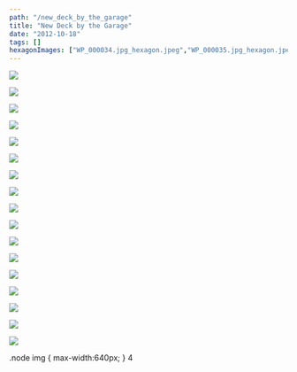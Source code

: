 ```yaml
---
path: "/new_deck_by_the_garage"
title: "New Deck by the Garage"
date: "2012-10-18"
tags: []
hexagonImages: ["WP_000034.jpg_hexagon.jpeg","WP_000035.jpg_hexagon.jpeg","WP_000036.jpg_hexagon.jpeg","WP_000037.jpg_hexagon.jpeg","WP_000038.jpg_hexagon.jpeg","WP_000040.jpg_hexagon.jpeg","WP_000042.jpg_hexagon.jpeg","WP_000044.jpg_hexagon.jpeg","WP_000049.jpg_hexagon.jpeg","WP_000050.jpg_hexagon.jpeg","WP_000051.jpg_hexagon.jpeg","WP_000052.jpg_hexagon.jpeg","WP_000055.jpg_hexagon.jpeg","WP_000062.jpg_hexagon.jpeg","WP_000096.jpg_hexagon.jpeg"]
---
```


 [![](WP_000034.jpg)](WP_000034.jpg)

[![](WP_000035.jpg)](WP_000035.jpg)

[![](WP_000036.jpg)](WP_000036.jpg)

[![](WP_000037.jpg)](WP_000037.jpg)

[![](WP_000038.jpg)](WP_000038.jpg)

[![](WP_000040.jpg)](WP_000040.jpg)

[![](WP_000041.jpg)](WP_000041.jpg)

[![](WP_000042.jpg)](WP_000042.jpg)

[![](WP_000044.jpg)](WP_000044.jpg)

[![](WP_000048.jpg)](WP_000048.jpg)

[![](WP_000049.jpg)](WP_000049.jpg)

[![](WP_000050.jpg)](WP_000050.jpg)

[![](WP_000051.jpg)](WP_000051.jpg)

[![](WP_000052.jpg)](WP_000052.jpg)

[![](WP_000055.jpg)](WP_000055.jpg)

[![](WP_000062.jpg)](WP_000062.jpg)

[![](WP_000096.jpg)](WP_000096.jpg)

.node img { max-width:640px; } 4 
  <!---
  <div class="field field-type-filefield field-field-images" xmlns="http://www.w3.org/1999/xhtml">
      
    <div class="field-items">
            <div class="field-item odd">
                    <a href="http://www.beigerecords.com/joe-old/sites/default/files/WP_000034.jpg" class="imagecache imagecache-square_thumbnail imagecache-imagelink imagecache-square_thumbnail_imagelink"><img src="http://www.beigerecords.com/joe-old/sites/default/files/imagecache/square_thumbnail/WP_000034.jpg" alt="" title="" width="300" height="300" class="imagecache imagecache-square_thumbnail"/></a>        </div>
              <div class="field-item even">
                    <a href="http://www.beigerecords.com/joe-old/sites/default/files/WP_000035.jpg" class="imagecache imagecache-square_thumbnail imagecache-imagelink imagecache-square_thumbnail_imagelink"><img src="http://www.beigerecords.com/joe-old/sites/default/files/imagecache/square_thumbnail/WP_000035.jpg" alt="" title="" width="2592" height="1944" class="imagecache imagecache-square_thumbnail"/></a>        </div>
              <div class="field-item odd">
                    <a href="http://www.beigerecords.com/joe-old/sites/default/files/WP_000036.jpg" class="imagecache imagecache-square_thumbnail imagecache-imagelink imagecache-square_thumbnail_imagelink"><img src="http://www.beigerecords.com/joe-old/sites/default/files/imagecache/square_thumbnail/WP_000036.jpg" alt="" title="" width="2592" height="1944" class="imagecache imagecache-square_thumbnail"/></a>        </div>
              <div class="field-item even">
                    <a href="http://www.beigerecords.com/joe-old/sites/default/files/WP_000037.jpg" class="imagecache imagecache-square_thumbnail imagecache-imagelink imagecache-square_thumbnail_imagelink"><img src="http://www.beigerecords.com/joe-old/sites/default/files/imagecache/square_thumbnail/WP_000037.jpg" alt="" title="" width="2592" height="1944" class="imagecache imagecache-square_thumbnail"/></a>        </div>
              <div class="field-item odd">
                    <a href="http://www.beigerecords.com/joe-old/sites/default/files/WP_000038.jpg" class="imagecache imagecache-square_thumbnail imagecache-imagelink imagecache-square_thumbnail_imagelink"><img src="http://www.beigerecords.com/joe-old/sites/default/files/imagecache/square_thumbnail/WP_000038.jpg" alt="" title="" width="2592" height="1944" class="imagecache imagecache-square_thumbnail"/></a>        </div>
              <div class="field-item even">
                    <a href="http://www.beigerecords.com/joe-old/sites/default/files/WP_000040.jpg" class="imagecache imagecache-square_thumbnail imagecache-imagelink imagecache-square_thumbnail_imagelink"><img src="http://www.beigerecords.com/joe-old/sites/default/files/imagecache/square_thumbnail/WP_000040.jpg" alt="" title="" width="2592" height="1944" class="imagecache imagecache-square_thumbnail"/></a>        </div>
              <div class="field-item odd">
                    <a href="http://www.beigerecords.com/joe-old/sites/default/files/WP_000041.jpg" class="imagecache imagecache-square_thumbnail imagecache-imagelink imagecache-square_thumbnail_imagelink"><img src="http://www.beigerecords.com/joe-old/sites/default/files/imagecache/square_thumbnail/WP_000041.jpg" alt="" title="" width="2592" height="1944" class="imagecache imagecache-square_thumbnail"/></a>        </div>
              <div class="field-item even">
                    <a href="http://www.beigerecords.com/joe-old/sites/default/files/WP_000042.jpg" class="imagecache imagecache-square_thumbnail imagecache-imagelink imagecache-square_thumbnail_imagelink"><img src="http://www.beigerecords.com/joe-old/sites/default/files/imagecache/square_thumbnail/WP_000042.jpg" alt="" title="" width="2592" height="1944" class="imagecache imagecache-square_thumbnail"/></a>        </div>
              <div class="field-item odd">
                    <a href="http://www.beigerecords.com/joe-old/sites/default/files/WP_000044.jpg" class="imagecache imagecache-square_thumbnail imagecache-imagelink imagecache-square_thumbnail_imagelink"><img src="http://www.beigerecords.com/joe-old/sites/default/files/imagecache/square_thumbnail/WP_000044.jpg" alt="" title="" width="2592" height="1944" class="imagecache imagecache-square_thumbnail"/></a>        </div>
              <div class="field-item even">
                    <a href="http://www.beigerecords.com/joe-old/sites/default/files/WP_000048.jpg" class="imagecache imagecache-square_thumbnail imagecache-imagelink imagecache-square_thumbnail_imagelink"><img src="http://www.beigerecords.com/joe-old/sites/default/files/imagecache/square_thumbnail/WP_000048.jpg" alt="" title="" width="2592" height="1944" class="imagecache imagecache-square_thumbnail"/></a>        </div>
              <div class="field-item odd">
                    <a href="http://www.beigerecords.com/joe-old/sites/default/files/WP_000049.jpg" class="imagecache imagecache-square_thumbnail imagecache-imagelink imagecache-square_thumbnail_imagelink"><img src="http://www.beigerecords.com/joe-old/sites/default/files/imagecache/square_thumbnail/WP_000049.jpg" alt="" title="" width="2592" height="1944" class="imagecache imagecache-square_thumbnail"/></a>        </div>
              <div class="field-item even">
                    <a href="http://www.beigerecords.com/joe-old/sites/default/files/WP_000050.jpg" class="imagecache imagecache-square_thumbnail imagecache-imagelink imagecache-square_thumbnail_imagelink"><img src="http://www.beigerecords.com/joe-old/sites/default/files/imagecache/square_thumbnail/WP_000050.jpg" alt="" title="" width="2592" height="1944" class="imagecache imagecache-square_thumbnail"/></a>        </div>
              <div class="field-item odd">
                    <a href="http://www.beigerecords.com/joe-old/sites/default/files/WP_000051.jpg" class="imagecache imagecache-square_thumbnail imagecache-imagelink imagecache-square_thumbnail_imagelink"><img src="http://www.beigerecords.com/joe-old/sites/default/files/imagecache/square_thumbnail/WP_000051.jpg" alt="" title="" width="2592" height="1944" class="imagecache imagecache-square_thumbnail"/></a>        </div>
              <div class="field-item even">
                    <a href="http://www.beigerecords.com/joe-old/sites/default/files/WP_000052.jpg" class="imagecache imagecache-square_thumbnail imagecache-imagelink imagecache-square_thumbnail_imagelink"><img src="http://www.beigerecords.com/joe-old/sites/default/files/imagecache/square_thumbnail/WP_000052.jpg" alt="" title="" width="2592" height="1944" class="imagecache imagecache-square_thumbnail"/></a>        </div>
              <div class="field-item odd">
                    <a href="http://www.beigerecords.com/joe-old/sites/default/files/WP_000055.jpg" class="imagecache imagecache-square_thumbnail imagecache-imagelink imagecache-square_thumbnail_imagelink"><img src="http://www.beigerecords.com/joe-old/sites/default/files/imagecache/square_thumbnail/WP_000055.jpg" alt="" title="" width="2592" height="1944" class="imagecache imagecache-square_thumbnail"/></a>        </div>
              <div class="field-item even">
                    <a href="http://www.beigerecords.com/joe-old/sites/default/files/WP_000062.jpg" class="imagecache imagecache-square_thumbnail imagecache-imagelink imagecache-square_thumbnail_imagelink"><img src="http://www.beigerecords.com/joe-old/sites/default/files/imagecache/square_thumbnail/WP_000062.jpg" alt="" title="" width="2592" height="1944" class="imagecache imagecache-square_thumbnail"/></a>        </div>
              <div class="field-item odd">
                    <a href="http://www.beigerecords.com/joe-old/sites/default/files/WP_000096.jpg" class="imagecache imagecache-square_thumbnail imagecache-imagelink imagecache-square_thumbnail_imagelink"><img src="http://www.beigerecords.com/joe-old/sites/default/files/imagecache/square_thumbnail/WP_000096.jpg" alt="" title="" width="2592" height="1944" class="imagecache imagecache-square_thumbnail"/></a>        </div>
        </div>
</div> 
 <style xmlns="http://www.w3.org/1999/xhtml">

.node img {
  max-width:640px;
}

</style> 
 4
  --->